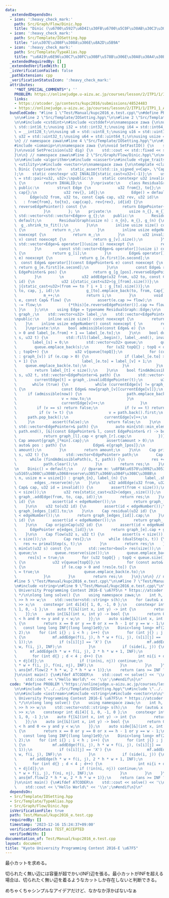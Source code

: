 ```yaml
---
data:
  _extendedDependsOn:
  - icon: ':heavy_check_mark:'
    path: Src/Graph/Flow/Dinic.hpp
    title: "Dinic (\u6700\u5927\u6D41\u30FB\u6700\u5C0F\u30AB\u30C3\u30C8)"
  - icon: ':heavy_check_mark:'
    path: Src/Template/IOSetting.hpp
    title: "io\u307E\u308F\u308A\u306E\u8A2D\u5B9A"
  - icon: ':heavy_check_mark:'
    path: Src/Template/TypeAlias.hpp
    title: "\u6A19\u6E96\u30C7\u30FC\u30BF\u578B\u306E\u30A8\u30A4\u30EA\u30A2\u30B9"
  _extendedRequiredBy: []
  _extendedVerifiedWith: []
  _isVerificationFailed: false
  _pathExtension: cpp
  _verificationStatusIcon: ':heavy_check_mark:'
  attributes:
    '*NOT_SPECIAL_COMMENTS*': ''
    PROBLEM: https://onlinejudge.u-aizu.ac.jp/courses/lesson/2/ITP1/1/ITP1_1_A
    links:
    - https://atcoder.jp/contests/kupc2016/submissions/48524483
    - https://onlinejudge.u-aizu.ac.jp/courses/lesson/2/ITP1/1/ITP1_1_A
  bundledCode: "#line 1 \"Test/Manual/kupc2016_e.test.cpp\"\n#define PROBLEM \"https://onlinejudge.u-aizu.ac.jp/courses/lesson/2/ITP1/1/ITP1_1_A\"\
    \n\n#line 2 \"Src/Template/IOSetting.hpp\"\n\n#line 2 \"Src/Template/TypeAlias.hpp\"\
    \n\n#include <cstdint>\n#include <cstddef>\n\nnamespace zawa {\n\nusing i16 =\
    \ std::int16_t;\nusing i32 = std::int32_t;\nusing i64 = std::int64_t;\nusing i128\
    \ = __int128_t;\n\nusing u8 = std::uint8_t;\nusing u16 = std::uint16_t;\nusing\
    \ u32 = std::uint32_t;\nusing u64 = std::uint64_t;\n\nusing usize = std::size_t;\n\
    \n} // namespace zawa\n#line 4 \"Src/Template/IOSetting.hpp\"\n\n#include <iostream>\n\
    #include <iomanip>\n\nnamespace zawa {\n\nvoid SetFastIO() {\n    std::cin.tie(nullptr)->sync_with_stdio(false);\n\
    }\n\nvoid SetPrecision(u32 dig) {\n    std::cout << std::fixed << std::setprecision(dig);\n\
    }\n\n} // namespace zawa\n#line 2 \"Src/Graph/Flow/Dinic.hpp\"\n\n#line 4 \"Src/Graph/Flow/Dinic.hpp\"\
    \n\n#include <algorithm>\n#include <cassert>\n#include <type_traits>\n#include\
    \ <utility>\n#include <vector>\n\nnamespace zawa {\n\ntemplate <class Cap>\nclass\
    \ Dinic {\nprivate:\n    static_assert(std::is_signed_v<Cap>, \"Cap must be signed\"\
    );\n    static constexpr u32 INVALID{static_cast<u32>(-1)};\n    using EdgePointer\
    \ = std::pair<u32, u32>;\npublic:\n    static constexpr u32 invalid() noexcept\
    \ {\n        return INVALID;\n    }\nprivate:\n    class ResidualGraph {\n   \
    \ public:\n        struct Edge {\n            u32 from{}, to{};\n            Cap\
    \ cap{};\n            u32 rev{}, id{};\n            Edge() = default;\n      \
    \      Edge(u32 from, u32 to, const Cap& cap, u32 rev, u32 id)\n             \
    \   : from{from}, to{to}, cap{cap}, rev{rev}, id{id} {}\n            EdgePointer\
    \ reverseEdgePointer() const {\n                return EdgePointer{to, rev};\n\
    \            }\n        }; \n    private:\n        usize n_{}, m_{};\n       \
    \ std::vector<std::vector<Edge>> g_{};\n    public:\n        ResidualGraph() =\
    \ default;\n        ResidualGraph(usize n) : n_{n}, m_{}, g_(n) {\n          \
    \  g_.shrink_to_fit();\n        }\n\n        inline usize size() const noexcept\
    \ {\n            return n_;\n        }\n        inline usize edgeNumber() const\
    \ noexcept {\n            return m_;\n        }\n        u32 invalidEdgePointer(u32\
    \ v) const noexcept {\n            return g_[v].size();\n        }\n\n       \
    \ std::vector<Edge>& operator[](usize i) noexcept {\n            return g_[i];\n\
    \        }\n        const std::vector<Edge>& operator[](usize i) const noexcept\
    \ {\n            return g_[i];\n        }\n        Edge& operator[](const EdgePointer&\
    \ e) noexcept {\n            return g_[e.first][e.second];\n        }\n      \
    \  const Edge& operator[](const EdgePointer& e) const noexcept {\n           \
    \ return g_[e.first][e.second];\n        }\n\n        const Edge& reverseEdge(const\
    \ EdgePointer& pos) {\n            return g_[g_[pos].reverseEdgePointer()];\n\
    \        }\n        \n        u32 addEdge(u32 from, u32 to, const Cap& cap, u32\
    \ id) {\n            u32 i{static_cast<u32>(g_[from].size())};\n            u32\
    \ j{static_cast<u32>(from == to ? i + 1 : g_[to].size())};\n            g_[from].emplace_back(from,\
    \ to, cap, j, id);\n            g_[to].emplace_back(to, from, Cap{}, i, id);\n\
    \            m_++;\n            return i;\n        }\n        void update(Edge&\
    \ e, const Cap& flow) {\n            assert(e.cap >= flow);\n            e.cap\
    \ -= flow;\n            (*this)[e.reverseEdgePointer()].cap += flow;\n       \
    \ }\n    };\n\n    using Edge = typename ResidualGraph::Edge;\n\n    ResidualGraph\
    \ graph_;\n    std::vector<u32> label_;\n    std::vector<EdgePointer> edges_;\n\
    \npublic:\n    inline usize size() const noexcept {\n        return graph_.size();\n\
    \    }\n    inline usize edgeNumber() const noexcept { \n        return graph_.edgeNumber();\n\
    \    }\nprivate:\n\n    bool admissible(const Edge& e) {\n        return e.cap\
    \ > 0 and label_[e.from] + 1 == label_[e.to];\n    }\n\n    bool dualStep(u32\
    \ s, u32 t) {\n        std::fill(label_.begin(), label_.end(), invalid());\n \
    \       label_[s] = 0;\n        std::vector<u32> queue;\n        queue.reserve(size());\n\
    \        queue.emplace_back(s);\n        for (u32 topQ{} ; topQ < queue.size()\
    \ ; topQ++) {\n            u32 v{queue[topQ]};\n            for (const auto& e\
    \ : graph_[v]) if (e.cap > 0) {\n                if (label_[e.to] > label_[v]\
    \ + 1) {\n                    label_[e.to] = label_[v] + 1;\n                \
    \    queue.emplace_back(e.to);\n                }\n            }\n        }\n\
    \        return label_[t] < size();\n    }\n\n    bool findAdmissiblePath(u32\
    \ s, u32 t, std::vector<EdgePointer>& path) {\n        std::vector<u32> currentEdge(size());\n\
    \        currentEdge[t] = graph_.invalidEdgePointer(t);\n        u32 v{s};\n \
    \       while (true) {\n            while (currentEdge[v] != graph_.invalidEdgePointer(v))\
    \ {\n                const Edge& now{graph_[v][currentEdge[v]]};\n           \
    \     if (admissible(now)) {\n                    path.emplace_back(v, currentEdge[v]);\n\
    \                    v = now.to;\n                }\n                else {\n\
    \                    currentEdge[v]++;\n                }\n            }\n   \
    \         if (v == s) return false;\n            if (v == t) return true;\n  \
    \          if (v != t) {\n                v = path.back().first;\n           \
    \     path.pop_back();\n                currentEdge[v]++;\n            }\n   \
    \     }\n        assert(false);\n        return false;\n    }\n\n    Cap flow(const\
    \ std::vector<EdgePointer>& path) {\n        auto min{std::min_element(path.begin(),\
    \ path.end(), [&](const EdgePointer& l, const EdgePointer& r) -> bool {\n    \
    \            return graph_[l].cap < graph_[r].cap;\n            })};\n       \
    \ Cap amount{graph_[*min].cap};\n        assert(amount > 0);\n        for (const\
    \ auto& pos : path) {\n            Edge& e{graph_[pos]};\n            graph_.update(e,\
    \ amount);\n        }\n        return amount;\n    }\n\n    Cap primalStep(u32\
    \ s, u32 t) {\n        std::vector<EdgePointer> path;\n        Cap res{};\n  \
    \      while (findAdmissiblePath(s, t, path)) {\n            res += flow(path);\n\
    \            path.clear();\n        }\n        return res;\n    }\n\npublic:\n\
    \n    Dinic() = default;\n    // @param m: \u8FBA\u6570\u3092\u3053\u3053\u306B\
    \u5165\u308C\u308B\u3068reserve\u3057\u3066\u304F\u308C\u308B\n    Dinic(usize\
    \ n, usize m = usize{}) : graph_{n}, label_(n) {\n        label_.shrink_to_fit();\n\
    \        edges_.reserve(m);\n    }\n\n    u32 addEdge(u32 from, u32 to, const\
    \ Cap& cap, u32 id = invalid()) {\n        assert(from < size());\n        assert(to\
    \ < size());\n        u32 res{static_cast<u32>(edges_.size())};\n        edges_.emplace_back(from,\
    \ graph_.addEdge(from, to, cap, id));\n        return res;\n    }\n\n    u32 from(u32\
    \ id) {\n        assert(id < edgeNumber());\n        return graph_[edges_[id]].from;\n\
    \    }\n\n    u32 to(u32 id) {\n        assert(id < edgeNumber());\n        return\
    \ graph_[edges_[id]].to;\n    }\n\n    Cap residual(u32 id) {\n        assert(id\
    \ < edgeNumber());\n        return graph_[edges_[id]].cap;\n    }\n\n    Cap flowed(u32\
    \ id) {\n        assert(id < edgeNumber());\n        return graph_.reverseEdge(edges_[id]).cap;\n\
    \    }\n\n    Cap originCap(u32 id) {\n        assert(id < edgeNumber());\n  \
    \      EdgePointer e{edges_[id]};\n        return graph_[e].cap + graph_.reverseEdge(edges_[id]).cap;\n\
    \    }\n\n    Cap flow(u32 s, u32 t) {\n        assert(s < size());\n        assert(t\
    \ < size());\n        Cap res{};\n        while (dualStep(s, t)) {\n         \
    \   res += primalStep(s, t);\n        }\n        return res;\n    }\n\n    std::vector<bool>\
    \ minCut(u32 s) const {\n        std::vector<bool> res(size());\n        std::vector<u32>\
    \ queue;\n        queue.reserve(size());\n        queue.emplace_back(s);\n   \
    \     res[s] = true;\n        for (u32 topQ{} ; topQ < queue.size() ; topQ++)\
    \ {\n            u32 v{queue[topQ]};\n            for (const auto& e : graph_[v])\
    \ {\n                if (e.cap > 0 and !res[e.to]) {\n                    res[e.to]\
    \ = true;\n                    queue.emplace_back(e.to);\n                } \n\
    \            }\n        }\n        return res;\n    }\n};\n\n} // namespace zawa\n\
    #line 5 \"Test/Manual/kupc2016_e.test.cpp\"\n\n#line 7 \"Test/Manual/kupc2016_e.test.cpp\"\
    \n#include <string>\n#line 9 \"Test/Manual/kupc2016_e.test.cpp\"\n\n/*\n * Kyoto\
    \ University Programming Contest 2016-E \u67F5\n * https://atcoder.jp/contests/kupc2016/submissions/48524483\n\
    \ */\n\nlong long solve() {\n    using namespace zawa;\n    int h, w; std::cin\
    \ >> h >> w;\n    std::vector<std::string> s(h);\n    for (auto& x : s) std::cin\
    \ >> x;\n    constexpr int di[4]{ 1, 0, -1, 0 };\n    constexpr int dj[4]{ 0,\
    \ 1, 0, -1 };\n    auto f{[&](int x, int y) -> int {\n        return x * w + y;\n\
    \    }};\n    auto in{[&](int x, int y) -> bool {\n        return 0 <= x and x\
    \ < h and 0 <= y and y < w;\n    }};\n    auto side{[&](int x, int y) -> bool\
    \ {\n        return x == 0 or y == 0 or x == h - 1 or y == w - 1;\n    }};\n \
    \   const long long INF{(long long)1e9};\n    Dinic<long long> mf(2 * h * w +\
    \ 2);\n    for (int i{} ; i < h ; i++) {\n        for (int j{} ; j < w ; j++)\
    \ {\n            mf.addEdge(f(i, j), h * w + f(i, j), (s[i][j] == 'X' ? INF :\
    \ 1));\n            if (s[i][j] == 'X') {\n                mf.addEdge(2 * h *\
    \ w, f(i, j), INF);\n            }\n            if (side(i, j)) {\n          \
    \      mf.addEdge(h * w + f(i, j), 2 * h * w + 1, INF);\n            }\n     \
    \       for (int d{} ; d < 4 ; d++) {\n                int ni{i + di[d]}, nj{j\
    \ + dj[d]};\n                if (!in(ni, nj)) continue;\n                mf.addEdge(h\
    \ * w + f(i, j), f(ni, nj), INF);\n            }\n        }\n    }\n    long long\
    \ ans{mf.flow(2 * h * w, 2 * h * w + 1)};\n    return (ans >= INF ? -1LL : ans);\n\
    }\n\nint main() {\n#ifdef ATCODER\n    std::cout << solve() << '\\n'; \n#else\n\
    \    std::cout << \"Hello World\" << '\\n';\n#endif\n}\n"
  code: "#define PROBLEM \"https://onlinejudge.u-aizu.ac.jp/courses/lesson/2/ITP1/1/ITP1_1_A\"\
    \n\n#include \"../../Src/Template/IOSetting.hpp\"\n#include \"../../Src/Graph/Flow/Dinic.hpp\"\
    \n\n#include <iostream>\n#include <string>\n#include <vector>\n\n/*\n * Kyoto\
    \ University Programming Contest 2016-E \u67F5\n * https://atcoder.jp/contests/kupc2016/submissions/48524483\n\
    \ */\n\nlong long solve() {\n    using namespace zawa;\n    int h, w; std::cin\
    \ >> h >> w;\n    std::vector<std::string> s(h);\n    for (auto& x : s) std::cin\
    \ >> x;\n    constexpr int di[4]{ 1, 0, -1, 0 };\n    constexpr int dj[4]{ 0,\
    \ 1, 0, -1 };\n    auto f{[&](int x, int y) -> int {\n        return x * w + y;\n\
    \    }};\n    auto in{[&](int x, int y) -> bool {\n        return 0 <= x and x\
    \ < h and 0 <= y and y < w;\n    }};\n    auto side{[&](int x, int y) -> bool\
    \ {\n        return x == 0 or y == 0 or x == h - 1 or y == w - 1;\n    }};\n \
    \   const long long INF{(long long)1e9};\n    Dinic<long long> mf(2 * h * w +\
    \ 2);\n    for (int i{} ; i < h ; i++) {\n        for (int j{} ; j < w ; j++)\
    \ {\n            mf.addEdge(f(i, j), h * w + f(i, j), (s[i][j] == 'X' ? INF :\
    \ 1));\n            if (s[i][j] == 'X') {\n                mf.addEdge(2 * h *\
    \ w, f(i, j), INF);\n            }\n            if (side(i, j)) {\n          \
    \      mf.addEdge(h * w + f(i, j), 2 * h * w + 1, INF);\n            }\n     \
    \       for (int d{} ; d < 4 ; d++) {\n                int ni{i + di[d]}, nj{j\
    \ + dj[d]};\n                if (!in(ni, nj)) continue;\n                mf.addEdge(h\
    \ * w + f(i, j), f(ni, nj), INF);\n            }\n        }\n    }\n    long long\
    \ ans{mf.flow(2 * h * w, 2 * h * w + 1)};\n    return (ans >= INF ? -1LL : ans);\n\
    }\n\nint main() {\n#ifdef ATCODER\n    std::cout << solve() << '\\n'; \n#else\n\
    \    std::cout << \"Hello World\" << '\\n';\n#endif\n}\n"
  dependsOn:
  - Src/Template/IOSetting.hpp
  - Src/Template/TypeAlias.hpp
  - Src/Graph/Flow/Dinic.hpp
  isVerificationFile: true
  path: Test/Manual/kupc2016_e.test.cpp
  requiredBy: []
  timestamp: '2023-12-16 15:24:37+09:00'
  verificationStatus: TEST_ACCEPTED
  verifiedWith: []
documentation_of: Test/Manual/kupc2016_e.test.cpp
layout: document
title: "Kyoto University Programming Contest 2016-E \u67F5"
---
```


最小カットを求める。

切られたく無い辺には容量が超でかい(INF)辺を張る。最小カットがINFを超える場合は、切られたく無い辺を着るようなカットしか存在しないと判断できる。

めちゃくちゃシンプルなアイデアだけど、なかなか浮かばないなぁ
